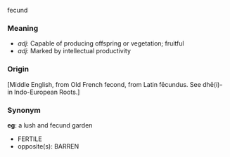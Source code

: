 fecund
### Meaning
+ _adj_: Capable of producing offspring or vegetation; fruitful
+ _adj_: Marked by intellectual productivity

### Origin

[Middle English, from Old French fecond, from Latin fēcundus. See dhē(i)- in Indo-European Roots.]

### Synonym

__eg__: a lush and fecund garden

+ FERTILE
+ opposite(s): BARREN


